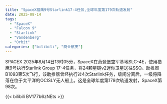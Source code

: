 ```yaml
---
title: "SpaceX猎鹰9号Starlink17-4任务,全球年度第179次轨道发射"
date: 2025-08-14
tags:
  - "SpaceX"
  - "Falcon 9"
  - "Starlink"
  - "Vandenberg"
  - "Orbit"
categories: ["bilibili", "商业航天"]
---
```


SPACEX
2025年8月14日13时05分，SpaceX在范登堡空军基地SLC-4E，使用猎鹰9号执行Starlink Group 17-4任务，将24颗星链v2迷你卫星送往SSO。助推器B1093第5次飞行，该助推器曾经执行过4次Starlink任务，级间分离后，一级将降落在位于太平洋的OCISLY无人船上。这是全球年度第179次轨道发射，SpaceX第98次。

{{< bilibili BV177b6zNEts >}}